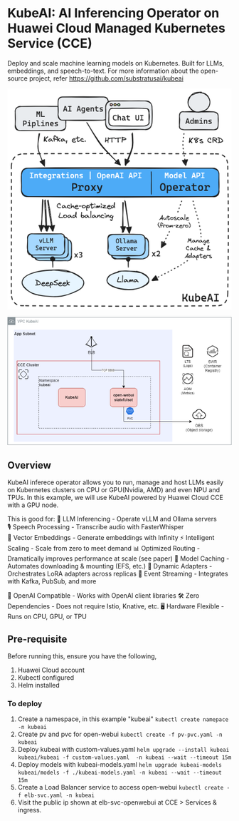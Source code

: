 # KubeAI: AI Inferencing Operator on Huawei Cloud Managed Kubernetes Service (CCE)
Deploy and scale machine learning models on Kubernetes. Built for LLMs, embeddings, and speech-to-text.
For more information about the open-source project, refer https://github.com/substratusai/kubeai

![KubeAI Architecuture](./architecture/arch.excalidraw.png)

![KubeAI on CCE Architecuture](./architecture/kubeai-cce.png)

## Overview
KubeAI inferece operator allows you to run, manage and host LLMs easily on Kubernetes clusters on CPU or GPU(Nvidia, AMD) and even NPU and TPUs.
In this example, we will use KubeAI powered by Huawei Cloud CCE with a GPU node.

This is good for: 
🚀 LLM Inferencing - Operate vLLM and Ollama servers\
🎙️ Speech Processing - Transcribe audio with FasterWhisper\
🔢 Vector Embeddings - Generate embeddings with Infinity
⚡️ Intelligent Scaling - Scale from zero to meet demand
📊 Optimized Routing - Dramatically improves performance at scale (see paper)
💾 Model Caching - Automates downloading & mounting (EFS, etc.)
🧩 Dynamic Adapters - Orchestrates LoRA adapters across replicas
📨 Event Streaming - Integrates with Kafka, PubSub, and more

🔗 OpenAI Compatible - Works with OpenAI client libraries
🛠️ Zero Dependencies - Does not require Istio, Knative, etc.
🖥 Hardware Flexible - Runs on CPU, GPU, or TPU

## Pre-requisite
Before running this, ensure you have the following,
1. Huawei Cloud account
2. Kubectl configured
3. Helm installed

### To deploy

1. Create a namespace, in this example "kubeai"
   ```kubectl create namepace -n kubeai```
2. Create pv and pvc for open-webui
   ```kubectl create -f pv-pvc.yaml -n kubeai```
3. Deploy kubeai with custom-values.yaml
   ```helm upgrade --install kubeai kubeai/kubeai -f custom-values.yaml  -n kubeai --wait --timeout 15m```
4. Deploy models with kubeai-models.yaml
   ```helm upgrade kubeai-models kubeai/models -f ./kubeai-models.yaml -n kubeai --wait --timeout 15m```
5. Create a Load Balancer service to access open-webui
   ```kubectl create -f elb-svc.yaml -n kubeai```
6. Visit the public ip shown at elb-svc-openwebui at CCE > Services & ingress.
